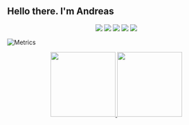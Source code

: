## Hello there. I'm Andreas
<div align="center">
  <a href="https://www.youtube.com/channel/UCAapQPihoSGKeLb4tcksqCA" target="_blank"><img src="https://img.shields.io/badge/YouTube-FF0000?style=for-the-badge&logo=youtube&logoColor=white" target="_blank"></a>
    <a href="https://www.twitch.tv/Clotic_" target="_blank"><img src="https://img.shields.io/badge/Twitch-9146FF?style=for-the-badge&logo=twitch&logoColor=white" target="_blank"></a>
 <a href="https://discordapp.com/users/Clotic#5747" target="_blank"><img src="https://img.shields.io/badge/Discord-7289DA?style=for-the-badge&logo=discord&logoColor=white" target="_blank"></a>
  <a href = "mailto:isidorssona@gmail.com"><img src="https://img.shields.io/badge/-Gmail-%23333?style=for-the-badge&logo=gmail&logoColor=white" target="_blank"></a>
  <a href="https://www.linkedin.com/in/andreas-isidorsson-457027148" target="_blank"><img src="https://img.shields.io/badge/-LinkedIn-%230077B5?style=for-the-badge&logo=linkedin&logoColor=white" target="_blank"></a>
</div>

![Metrics](https://metrics.lecoq.io/Cloticc?template=classic&base.indepth=false&base.hireable=false&config.timezone=Europe%2FStockholm)


<div align="center">
  <a href="https://github.com/Cloticc">
  <img height="150em" src="https://github-readme-stats.vercel.app/api?username=Cloticc&show_icons=true&theme=dracula&include_all_commits=true&count_private=true"/>
  <img height="150em" src="https://github-readme-stats.vercel.app/api/top-langs/?username=Cloticc&layout=compact&langs_count=7&theme=dracula"/>
</div>

